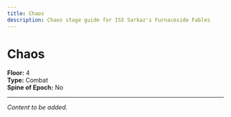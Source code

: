 ```yaml
---
title: Chaos
description: Chaos stage guide for IS5 Sarkaz's Furnaceside Fables
---
```


# Chaos

**Floor:** 4  
**Type:** Combat  
**Spine of Epoch:** No  

---

*Content to be added.*
